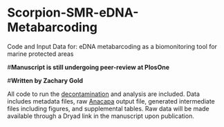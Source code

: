 # Scorpion-SMR-eDNA-Metabarcoding
Code and Input Data for: eDNA metabarcoding as a biomonitoring tool for marine protected areas

#**Manuscript is still undergoing peer-review at PlosOne**

#**Written by Zachary Gold**

All code to run the [decontamination](https://github.com/zjgold/gruinard_decon)  and analysis are included. Data includes metadata files, raw [Anacapa](https://github.com/limey-bean/Anacapa) output file, generated intermediate files including figures, and supplemental tables. Raw data will be made available through a Dryad link in the manuscript upon publication.
